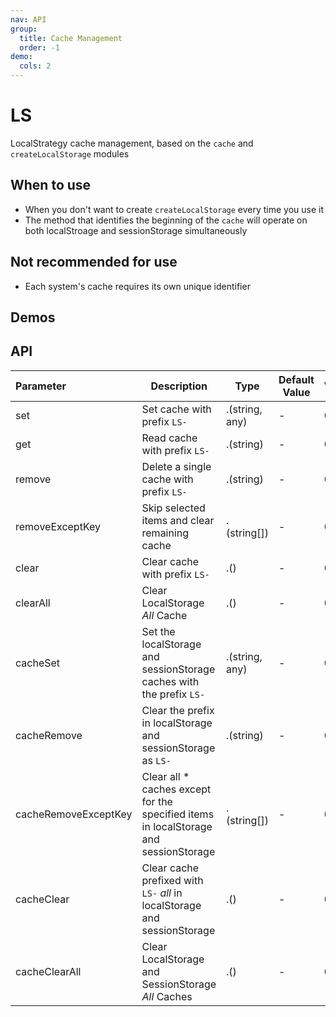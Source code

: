 ```yaml
---
nav: API
group:
  title: Cache Management
  order: -1
demo:
  cols: 2
---
```


# LS
LocalStrategy cache management, based on the `cache` and `createLocalStorage` modules

## When to use
- When you don't want to create `createLocalStorage` every time you use it
- The method that identifies the beginning of the `cache` will operate on both localStroage and sessionStorage simultaneously

## Not recommended for use
- Each system's cache requires its own unique identifier

## Demos
<code src="../../example/cache/LS.index.en-US.tsx"></code>
<code src="../../example/cache/LS.remove.en-US.tsx"></code>
<code src="../../example/cache/LS.removeExceptKey.en-US.tsx"></code>
<code src="../../example/cache/LS.cacheRemoveExceptKey.en-US.tsx"></code>

## API
| Parameter | Description | Type | Default Value | Version |
| :------ | ------ | ------ | ------ | ------ |
| set | Set cache with prefix `LS-` | .(string, any) | - | 0.0.1 |
| get | Read cache with prefix `LS-` | .(string) | - | 0.0.1 |
| remove | Delete a single cache with prefix `LS-` | .(string) | - | 0.0.1 |
| removeExceptKey | Skip selected items and clear remaining cache | .(string[]) | - | 0.0.1 |
| clear | Clear cache with prefix `LS-` | .() | - | 0.0.1 |
| clearAll | Clear LocalStorage *All* Cache | .() | - | 0.0.1 |
| cacheSet | Set the localStorage and sessionStorage caches with the prefix `LS-` | .(string, any) | - | 0.0.1 |
| cacheRemove | Clear the prefix in localStorage and sessionStorage as `LS-` | .(string) | - | 0.0.1 |
| cacheRemoveExceptKey | Clear all * caches except for the specified items in localStorage and sessionStorage | .(string[]) | - | 0.0.1 |
| cacheClear | Clear cache prefixed with `LS-` *all* in localStorage and sessionStorage | .() | - | 0.0.1 |
| cacheClearAll | Clear LocalStorage and SessionStorage *All* Caches | .() | - | 0.0.1 |
